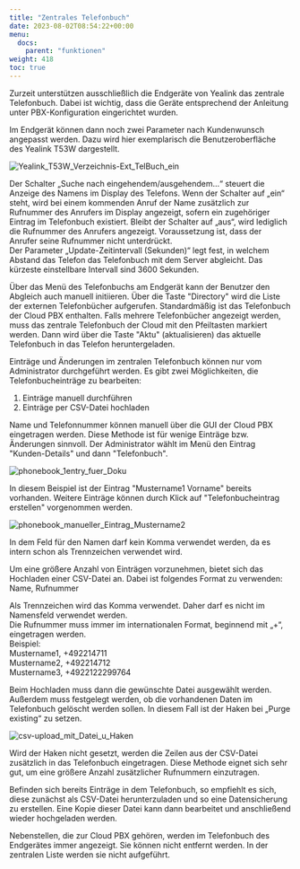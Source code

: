 ```yaml
---
title: "Zentrales Telefonbuch"
date: 2023-08-02T08:54:22+00:00
menu:
  docs:
    parent: "funktionen"
weight: 418
toc: true
---
```


Zurzeit unterstützen ausschließlich die Endgeräte von Yealink das zentrale Telefonbuch. Dabei ist wichtig, dass die Geräte entsprechend der Anleitung unter PBX-Konfiguration eingerichtet wurden.

Im Endgerät können dann noch zwei Parameter nach Kundenwunsch angepasst werden. Dazu wird hier exemplarisch die Benutzeroberfläche des Yealink T53W dargestellt.

![Yealink_T53W_Verzeichnis-Ext_TelBuch_ein](https://github.com/NetCologne/cloudpbx-docs/assets/99875470/9e2bfa8b-a21c-4460-b954-7d9fc5b45d6c)

Der Schalter „Suche nach eingehendem/ausgehendem…“ steuert die Anzeige des Namens im Display des Telefons. Wenn der Schalter auf „ein“ steht, wird bei einem kommenden Anruf der Name zusätzlich zur Rufnummer des Anrufers im Display angezeigt, sofern ein zugehöriger Eintrag im Telefonbuch existiert. Bleibt der Schalter auf „aus“, wird lediglich die Rufnummer des Anrufers angezeigt. Voraussetzung ist, dass der Anrufer seine Rufnummer nicht unterdrückt.<br>
Der Parameter „Update-Zeitintervall (Sekunden)“ legt fest, in welchem Abstand das Telefon das Telefonbuch mit dem Server abgleicht. Das kürzeste einstellbare Intervall sind 3600 Sekunden.

Über das Menü des Telefonbuchs am Endgerät kann der Benutzer den Abgleich auch manuell initiieren. Über die Taste "Directory" wird die Liste der externen Telefonbücher aufgerufen. Standardmäßig ist das Telefonbuch der Cloud PBX enthalten. Falls mehrere Telefonbücher angezeigt werden, muss das zentrale Telefonbuch der Cloud mit den Pfeiltasten markiert werden. Dann wird über die Taste "Aktu" (aktualisieren) das aktuelle Telefonbuch in das Telefon heruntergeladen.

Einträge und Änderungen im zentralen Telefonbuch können nur vom Administrator durchgeführt werden. Es gibt zwei Möglichkeiten, die Telefonbucheinträge zu bearbeiten:
1.	Einträge manuell durchführen
2.	Einträge per CSV-Datei hochladen

Name und Telefonnummer können manuell über die GUI der Cloud PBX eingetragen werden. Diese Methode ist für wenige Einträge bzw. Änderungen sinnvoll. Der Administrator wählt im Menü den Eintrag "Kunden-Details" und dann "Telefonbuch".

![phonebook_1entry_fuer_Doku](https://github.com/NetCologne/cloudpbx-docs/assets/99875470/f7d4e00b-031b-46ad-904a-6c8d1cf32836)

In diesem Beispiel ist der Eintrag "Mustername1 Vorname" bereits vorhanden. Weitere Einträge können durch Klick auf "Telefonbucheintrag erstellen" vorgenommen werden.

![phonebook_manueller_Eintrag_Mustername2](https://github.com/NetCologne/cloudpbx-docs/assets/99875470/0194309f-17af-45d4-8e87-bf2cb554cf62)

In dem Feld für den Namen darf kein Komma verwendet werden, da es intern schon als Trennzeichen verwendet wird.

Um eine größere Anzahl von Einträgen vorzunehmen, bietet sich das Hochladen einer CSV-Datei an. Dabei ist folgendes Format zu verwenden:<br>
Name, Rufnummer

Als Trennzeichen wird das Komma verwendet. Daher darf es nicht im Namensfeld verwendet werden.<br>
Die Rufnummer muss immer im internationalen Format, beginnend mit „+“, eingetragen werden.<br>
Beispiel:<br>
Mustername1, +492214711<br>
Mustername2, +492214712<br>
Mustername3, +4922122299764<br>

Beim Hochladen muss dann die gewünschte Datei ausgewählt werden. Außerdem muss festgelegt werden, ob die vorhandenen Daten im Telefonbuch gelöscht werden sollen. In diesem Fall ist der Haken bei „Purge existing“ zu setzen.

![csv-upload_mit_Datei_u_Haken](https://github.com/NetCologne/cloudpbx-docs/assets/99875470/3ca782a0-db19-4476-9714-d549d85a452a)

Wird der Haken nicht gesetzt, werden die Zeilen aus der CSV-Datei zusätzlich in das Telefonbuch eingetragen. Diese Methode eignet sich sehr gut, um eine größere Anzahl zusätzlicher Rufnummern einzutragen.

Befinden sich bereits Einträge in dem Telefonbuch, so empfiehlt es sich, diese zunächst als CSV-Datei herunterzuladen und so eine Datensicherung zu erstellen. Eine Kopie dieser Datei kann dann bearbeitet und anschließend wieder hochgeladen werden.

Nebenstellen, die zur Cloud PBX gehören, werden im Telefonbuch des Endgerätes immer angezeigt. Sie können nicht entfernt werden. In der zentralen Liste werden sie nicht aufgeführt.
